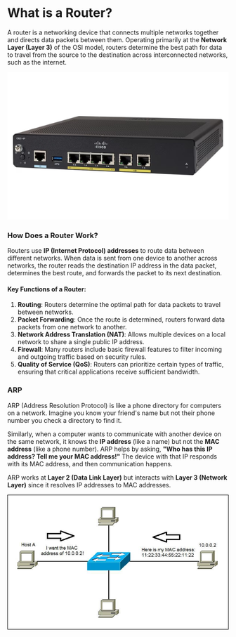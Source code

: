 # **What is a Router?**

A router is a networking device that connects multiple networks together and directs data packets between them. Operating primarily at the **Network Layer (Layer 3)** of the OSI model, routers determine the best path for data to travel from the source to the destination across interconnected networks, such as the internet.

![](img/router.png)
### **How Does a Router Work?**

Routers use **IP (Internet Protocol) addresses** to route data between different networks. When data is sent from one device to another across networks, the router reads the destination IP address in the data packet, determines the best route, and forwards the packet to its next destination.

#### **Key Functions of a Router:**

1. **Routing**: Routers determine the optimal path for data packets to travel between networks.
2. **Packet Forwarding**: Once the route is determined, routers forward data packets from one network to another.
3. **Network Address Translation (NAT)**: Allows multiple devices on a local network to share a single public IP address.
4. **Firewall**: Many routers include basic firewall features to filter incoming and outgoing traffic based on security rules.
5. **Quality of Service (QoS)**: Routers can prioritize certain types of traffic, ensuring that critical applications receive sufficient bandwidth.


### **ARP**

ARP (Address Resolution Protocol) is like a phone directory for computers on a network. Imagine you know your friend's name but not their phone number you check a directory to find it.

Similarly, when a computer wants to communicate with another device on the same network, it knows the **IP address** (like a name) but not the **MAC address** (like a phone number). ARP helps by asking, **"Who has this IP address? Tell me your MAC address!"** The device with that IP responds with its MAC address, and then communication happens.

ARP works at **Layer 2 (Data Link Layer)** but interacts with **Layer 3 (Network Layer)** since it resolves IP addresses to MAC addresses.

![](img/how_arp_works.jpg)
